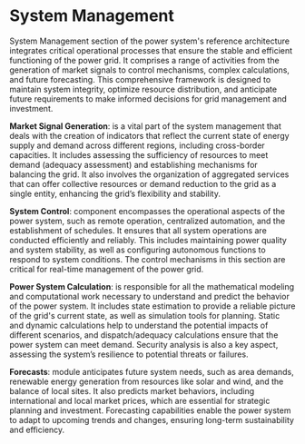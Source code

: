 # System Management

System Management section of the power system's reference architecture integrates critical operational processes that ensure the stable and efficient functioning of the power grid. It comprises a range of activities from the generation of market signals to control mechanisms, complex calculations, and future forecasting. This comprehensive framework is designed to maintain system integrity, optimize resource distribution, and anticipate future requirements to make informed decisions for grid management and investment.

**Market Signal Generation**: is a vital part of the system management that deals with the creation of indicators that reflect the current state of energy supply and demand across different regions, including cross-border capacities. It includes assessing the sufficiency of resources to meet demand (adequacy assessment) and establishing mechanisms for balancing the grid. It also involves the organization of aggregated services that can offer collective resources or demand reduction to the grid as a single entity, enhancing the grid’s flexibility and stability.

**System Control**: component encompasses the operational aspects of the power system, such as remote operation, centralized automation, and the establishment of schedules. It ensures that all system operations are conducted efficiently and reliably. This includes maintaining power quality and system stability, as well as configuring autonomous functions to respond to system conditions. The control mechanisms in this section are critical for real-time management of the power grid.

**Power System Calculation**: is responsible for all the mathematical modeling and computational work necessary to understand and predict the behavior of the power system. It includes state estimation to provide a reliable picture of the grid's current state, as well as simulation tools for planning. Static and dynamic calculations help to understand the potential impacts of different scenarios, and dispatch/adequacy calculations ensure that the power system can meet demand. Security analysis is also a key aspect, assessing the system’s resilience to potential threats or failures.

**Forecasts**: module anticipates future system needs, such as area demands, renewable energy generation from resources like solar and wind, and the balance of local sites. It also predicts market behaviors, including international and local market prices, which are essential for strategic planning and investment. Forecasting capabilities enable the power system to adapt to upcoming trends and changes, ensuring long-term sustainability and efficiency.